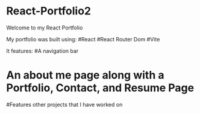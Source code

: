 # React-Portfolio2
Welcome to my React Portfolio


My portfolio was built using: 
#React
#React Router Dom
#Vite

It features:
#A navigation bar
# An about me page along with a Portfolio, Contact,  and Resume Page
#Features other projects that I have worked on
